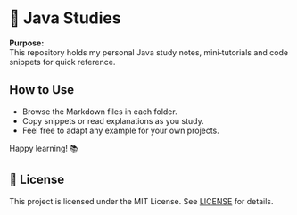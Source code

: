 # 📗 Java Studies

**Purpose:**  
This repository holds my personal Java study notes, mini‑tutorials and code snippets for quick reference.

## How to Use
- Browse the Markdown files in each folder.
- Copy snippets or read explanations as you study.
- Feel free to adapt any example for your own projects.

Happy learning! 📚

## 📜 License
This project is licensed under the MIT License. See [LICENSE](LICENSE) for details.
